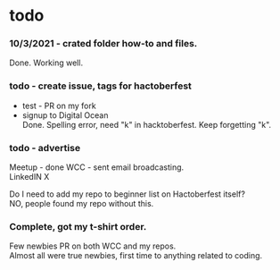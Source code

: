 # todo  

### 10/3/2021 - crated folder how-to and files.  
Done.  Working well.

### todo - create issue, tags for hactoberfest  

* test - PR on my fork  
* signup to Digital Ocean  
Done.  Spelling error, need "k" in hacktoberfest.  Keep forgetting "k".  

### todo - advertise 
Meetup - done 
WCC - sent email broadcasting.   
LinkedIN  X  

Do I need to add my repo to beginner list on Hactoberfest itself?  
NO, people found my repo without this.  

### Complete, got my t-shirt order. 
Few newbies PR on both WCC and my repos.  
Almost all were true newbies, first time to anything related to coding.  


